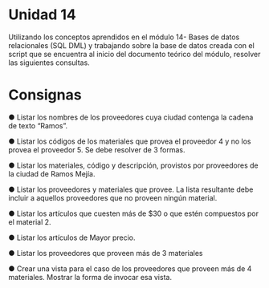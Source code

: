 # Unidad 14

Utilizando los conceptos aprendidos en el módulo 14- Bases de datos
relacionales (SQL DML) y trabajando sobre la base de datos creada
con el script que se encuentra al inicio del documento teórico del
módulo, resolver las siguientes consultas.

# Consignas

● Listar los nombres de los proveedores cuya ciudad contenga
la cadena de texto “Ramos”.

● Listar los códigos de los materiales que provea el proveedor 4
y no los provea el proveedor 5. Se debe resolver de 3 formas.

● Listar los materiales, código y descripción, provistos por
proveedores de la ciudad de Ramos Mejía.

● Listar los proveedores y materiales que provee. La lista
resultante debe incluir a aquellos proveedores que no proveen
ningún material.

● Listar los artículos que cuesten más de $30 o que estén
compuestos por el material 2.

● Listar los artículos de Mayor precio.

● Listar los proveedores que proveen más de 3 materiales

● Crear una vista para el caso de los proveedores que proveen
más de 4 materiales. Mostrar la forma de invocar esa vista.